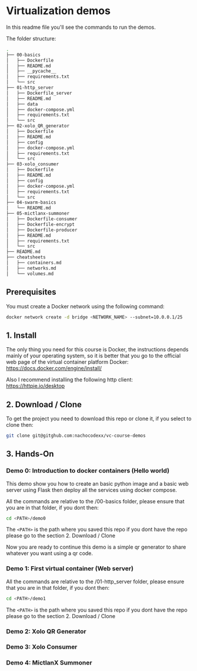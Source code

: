 # Virtualization demos

In this readme file you'll see the commands to run the demos.

The folder structure:  

```bash
.
├── 00-basics
│   ├── Dockerfile
│   ├── README.md
│   ├── __pycache__
│   ├── requirements.txt
│   └── src
├── 01-http_server
│   ├── Dockerfile_server
│   ├── README.md
│   ├── data
│   ├── docker-compose.yml
│   ├── requirements.txt
│   └── src
├── 02-xolo_QR_generator
│   ├── Dockerfile
│   ├── README.md
│   ├── config
│   ├── docker-compose.yml
│   ├── requirements.txt
│   └── src
├── 03-xolo_consumer
│   ├── Dockerfile
│   ├── README.md
│   ├── config
│   ├── docker-compose.yml
│   ├── requirements.txt
│   └── src
├── 04-swarm-basics
│   └── README.md
├── 05-mictlanx-summoner
│   ├── Dockerfile-consumer
│   ├── Dockerfile-encrypt
│   ├── Dockerfile-producer
│   ├── README.md
│   ├── requirements.txt
│   └── src
├── README.md
├── cheatsheets
│   ├── containers.md
│   ├── networks.md
│   └── volumes.md
```
## Prerequisites
You must create a Docker network using the following command:
```bash
docker network create -d bridge <NETWORK_NAME> --subnet=10.0.0.1/25
```

## 1. Install
The only thing you need for this course is Docker, the instructions depends mainly of your operating system, so it is better that you go to the official web page of the virtual container platform Docker: https://docs.docker.com/engine/install/

Also I recommend installing the following http client:
https://httpie.io/desktop

## 2. Download / Clone
To get the project you need to download this repo or clone it, if you select to clone then:
```bash
git clone git@gitghub.com:nachocodexx/vc-course-demos
```



## 3. Hands-On

### Demo 0: Introduction to docker containers (Hello world)
This demo show you how to create an basic python image and a basic web server using Flask then deploy all the services using docker compose.

All the commands are relative to the /00-basics folder, please ensure that you are in that folder, if you dont then:
```bash
cd <PATH>/demo0  
```
The ```<PATH>``` is the path where you saved this repo if you dont have the repo please go to the section 2. Download / Clone

Now you are ready to continue this demo is a simple qr generator to share whatever you want using a qr code.

### Demo 1: First virtual container (Web server)
All the commands are relative to the /01-http_server folder, please ensure that you are in that folder, if you dont then:
```bash
cd <PATH>/demo1  
```
The ```<PATH>``` is the path where you saved this repo if you dont have the repo please go to the section 2. Download / Clone

### Demo 2: Xolo QR Generator
### Demo 3: Xolo Consumer
### Demo 4: MictlanX Summoner